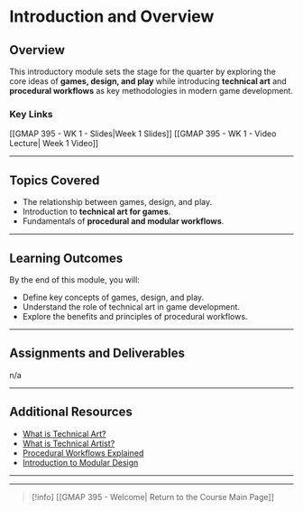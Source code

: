 # Introduction and Overview

## Overview
This introductory module sets the stage for the quarter by exploring the core ideas of **games, design, and play** while introducing **technical art** and **procedural workflows** as key methodologies in modern game development.

### Key Links
[[GMAP 395 - WK 1 - Slides|Week 1 Slides]]
[[GMAP 395 - WK 1 - Video Lecture| Week 1 Video]]

---

## Topics Covered
- The relationship between games, design, and play.
- Introduction to **technical art for games**.
- Fundamentals of **procedural and modular workflows**.

---

## Learning Outcomes
By the end of this module, you will:
- Define key concepts of games, design, and play.
- Understand the role of technical art in game development.
- Explore the benefits and principles of procedural workflows.

---

## Assignments and Deliverables
n/a

---

## Additional Resources
- [What is Technical Art?](https://www.riotgames.com/en/artedu/technical-art)
- [What is Technical Artist?](https://www.screenskills.com/job-profiles/browse/games/technical-art/technical-artist/)
- [Procedural Workflows Explained](https://www.autodesk.com/solutions/proceduralism)
- [Introduction to Modular Design](https://www.void1gaming.com/post/3-pillars-in-game-engineering-intro-to-modular-game-design)

---
---
> [!info]  [[GMAP 395 - Welcome| Return to the Course Main Page]]